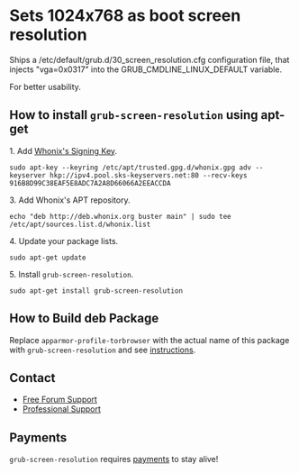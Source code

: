 # Sets 1024x768 as boot screen resolution #

Ships a /etc/default/grub.d/30_screen_resolution.cfg configuration file, that
injects "vga=0x0317" into the GRUB_CMDLINE_LINUX_DEFAULT variable.

For better usability.
## How to install `grub-screen-resolution` using apt-get ##

1\. Add [Whonix's Signing Key](https://www.whonix.org/wiki/Whonix_Signing_Key).

```
sudo apt-key --keyring /etc/apt/trusted.gpg.d/whonix.gpg adv --keyserver hkp://ipv4.pool.sks-keyservers.net:80 --recv-keys 916B8D99C38EAF5E8ADC7A2A8D66066A2EEACCDA
```

3\. Add Whonix's APT repository.

```
echo "deb http://deb.whonix.org buster main" | sudo tee /etc/apt/sources.list.d/whonix.list
```

4\. Update your package lists.

```
sudo apt-get update
```

5\. Install `grub-screen-resolution`.

```
sudo apt-get install grub-screen-resolution
```

## How to Build deb Package ##

Replace `apparmor-profile-torbrowser` with the actual name of this package with `grub-screen-resolution` and see [instructions](https://www.whonix.org/wiki/Dev/Build_Documentation/apparmor-profile-torbrowser).

## Contact ##

* [Free Forum Support](https://forums.whonix.org)
* [Professional Support](https://www.whonix.org/wiki/Professional_Support)

## Payments ##

`grub-screen-resolution` requires [payments](https://www.whonix.org/wiki/Payments) to stay alive!
